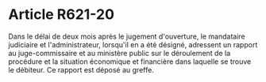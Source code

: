 # Article R621-20

Dans le délai de deux mois après le jugement d'ouverture, le mandataire judiciaire et l'administrateur, lorsqu'il en a été désigné, adressent un rapport au juge-commissaire et au ministère public sur le déroulement de la procédure et la situation économique et financière dans laquelle se trouve le débiteur. Ce rapport est déposé au greffe.
